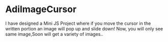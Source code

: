 # AdiImageCursor
I have designed a Mini JS Project where if you move the cursor in the written portion an image will pop up and slide down!  Now, you will only see same image,Soon will get a variety of images..
